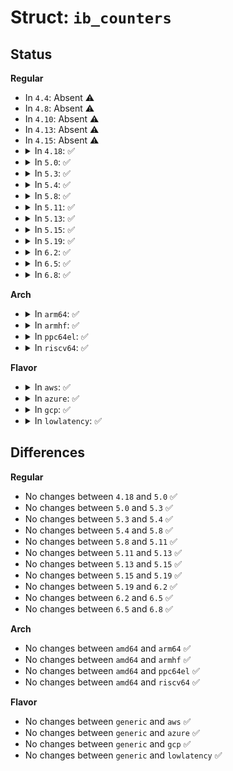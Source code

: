 # Struct: <code>ib_counters</code>

## Status
<b>Regular</b>
<ul>
<li>
In <code>4.4</code>: Absent ⚠️
</li>
<li>
In <code>4.8</code>: Absent ⚠️
</li>
<li>
In <code>4.10</code>: Absent ⚠️
</li>
<li>
In <code>4.13</code>: Absent ⚠️
</li>
<li>
In <code>4.15</code>: Absent ⚠️
</li>
<li>
<details>
<summary>In <code>4.18</code>: ✅</summary>

```c
struct ib_counters {
    struct ib_device *device;
    struct ib_uobject *uobject;
    atomic_t usecnt;
};
```
</details>
</li>
<li>
<details>
<summary>In <code>5.0</code>: ✅</summary>

```c
struct ib_counters {
    struct ib_device *device;
    struct ib_uobject *uobject;
    atomic_t usecnt;
};
```
</details>
</li>
<li>
<details>
<summary>In <code>5.3</code>: ✅</summary>

```c
struct ib_counters {
    struct ib_device *device;
    struct ib_uobject *uobject;
    atomic_t usecnt;
};
```
</details>
</li>
<li>
<details>
<summary>In <code>5.4</code>: ✅</summary>

```c
struct ib_counters {
    struct ib_device *device;
    struct ib_uobject *uobject;
    atomic_t usecnt;
};
```
</details>
</li>
<li>
<details>
<summary>In <code>5.8</code>: ✅</summary>

```c
struct ib_counters {
    struct ib_device *device;
    struct ib_uobject *uobject;
    atomic_t usecnt;
};
```
</details>
</li>
<li>
<details>
<summary>In <code>5.11</code>: ✅</summary>

```c
struct ib_counters {
    struct ib_device *device;
    struct ib_uobject *uobject;
    atomic_t usecnt;
};
```
</details>
</li>
<li>
<details>
<summary>In <code>5.13</code>: ✅</summary>

```c
struct ib_counters {
    struct ib_device *device;
    struct ib_uobject *uobject;
    atomic_t usecnt;
};
```
</details>
</li>
<li>
<details>
<summary>In <code>5.15</code>: ✅</summary>

```c
struct ib_counters {
    struct ib_device *device;
    struct ib_uobject *uobject;
    atomic_t usecnt;
};
```
</details>
</li>
<li>
<details>
<summary>In <code>5.19</code>: ✅</summary>

```c
struct ib_counters {
    struct ib_device *device;
    struct ib_uobject *uobject;
    atomic_t usecnt;
};
```
</details>
</li>
<li>
<details>
<summary>In <code>6.2</code>: ✅</summary>

```c
struct ib_counters {
    struct ib_device *device;
    struct ib_uobject *uobject;
    atomic_t usecnt;
};
```
</details>
</li>
<li>
<details>
<summary>In <code>6.5</code>: ✅</summary>

```c
struct ib_counters {
    struct ib_device *device;
    struct ib_uobject *uobject;
    atomic_t usecnt;
};
```
</details>
</li>
<li>
<details>
<summary>In <code>6.8</code>: ✅</summary>

```c
struct ib_counters {
    struct ib_device *device;
    struct ib_uobject *uobject;
    atomic_t usecnt;
};
```
</details>
</li>
</ul>
<b>Arch</b>
<ul>
<li>
<details>
<summary>In <code>arm64</code>: ✅</summary>

```c
struct ib_counters {
    struct ib_device *device;
    struct ib_uobject *uobject;
    atomic_t usecnt;
};
```
</details>
</li>
<li>
<details>
<summary>In <code>armhf</code>: ✅</summary>

```c
struct ib_counters {
    struct ib_device *device;
    struct ib_uobject *uobject;
    atomic_t usecnt;
};
```
</details>
</li>
<li>
<details>
<summary>In <code>ppc64el</code>: ✅</summary>

```c
struct ib_counters {
    struct ib_device *device;
    struct ib_uobject *uobject;
    atomic_t usecnt;
};
```
</details>
</li>
<li>
<details>
<summary>In <code>riscv64</code>: ✅</summary>

```c
struct ib_counters {
    struct ib_device *device;
    struct ib_uobject *uobject;
    atomic_t usecnt;
};
```
</details>
</li>
</ul>
<b>Flavor</b>
<ul>
<li>
<details>
<summary>In <code>aws</code>: ✅</summary>

```c
struct ib_counters {
    struct ib_device *device;
    struct ib_uobject *uobject;
    atomic_t usecnt;
};
```
</details>
</li>
<li>
<details>
<summary>In <code>azure</code>: ✅</summary>

```c
struct ib_counters {
    struct ib_device *device;
    struct ib_uobject *uobject;
    atomic_t usecnt;
};
```
</details>
</li>
<li>
<details>
<summary>In <code>gcp</code>: ✅</summary>

```c
struct ib_counters {
    struct ib_device *device;
    struct ib_uobject *uobject;
    atomic_t usecnt;
};
```
</details>
</li>
<li>
<details>
<summary>In <code>lowlatency</code>: ✅</summary>

```c
struct ib_counters {
    struct ib_device *device;
    struct ib_uobject *uobject;
    atomic_t usecnt;
};
```
</details>
</li>
</ul>

## Differences
<b>Regular</b>
<ul>
<li>
No changes between <code>4.18</code> and <code>5.0</code> ✅
</li>
<li>
No changes between <code>5.0</code> and <code>5.3</code> ✅
</li>
<li>
No changes between <code>5.3</code> and <code>5.4</code> ✅
</li>
<li>
No changes between <code>5.4</code> and <code>5.8</code> ✅
</li>
<li>
No changes between <code>5.8</code> and <code>5.11</code> ✅
</li>
<li>
No changes between <code>5.11</code> and <code>5.13</code> ✅
</li>
<li>
No changes between <code>5.13</code> and <code>5.15</code> ✅
</li>
<li>
No changes between <code>5.15</code> and <code>5.19</code> ✅
</li>
<li>
No changes between <code>5.19</code> and <code>6.2</code> ✅
</li>
<li>
No changes between <code>6.2</code> and <code>6.5</code> ✅
</li>
<li>
No changes between <code>6.5</code> and <code>6.8</code> ✅
</li>
</ul>
<b>Arch</b>
<ul>
<li>
No changes between <code>amd64</code> and <code>arm64</code> ✅
</li>
<li>
No changes between <code>amd64</code> and <code>armhf</code> ✅
</li>
<li>
No changes between <code>amd64</code> and <code>ppc64el</code> ✅
</li>
<li>
No changes between <code>amd64</code> and <code>riscv64</code> ✅
</li>
</ul>
<b>Flavor</b>
<ul>
<li>
No changes between <code>generic</code> and <code>aws</code> ✅
</li>
<li>
No changes between <code>generic</code> and <code>azure</code> ✅
</li>
<li>
No changes between <code>generic</code> and <code>gcp</code> ✅
</li>
<li>
No changes between <code>generic</code> and <code>lowlatency</code> ✅
</li>
</ul>
